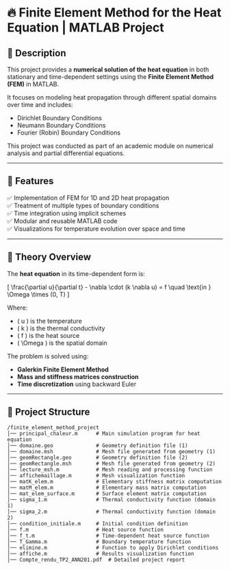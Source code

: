 # 🔥 Finite Element Method for the Heat Equation | MATLAB Project

## 📌 Description

This project provides a **numerical solution of the heat equation** in both stationary and time-dependent settings using the **Finite Element Method (FEM)** in MATLAB.

It focuses on modeling heat propagation through different spatial domains over time and includes:
- Dirichlet Boundary Conditions
- Neumann Boundary Conditions
- Fourier (Robin) Boundary Conditions

This project was conducted as part of an academic module on numerical analysis and partial differential equations.

---

## 🚀 Features

✅ Implementation of FEM for 1D and 2D heat propagation  
✅ Treatment of multiple types of boundary conditions  
✅ Time integration using implicit schemes  
✅ Modular and reusable MATLAB code  
✅ Visualizations for temperature evolution over space and time  

---

## 🧠 Theory Overview

The **heat equation** in its time-dependent form is:

\[
\frac{\partial u}{\partial t} - \nabla \cdot (k \nabla u) = f \quad \text{in } \Omega \times (0, T)
\]

Where:
- \( u \) is the temperature
- \( k \) is the thermal conductivity
- \( f \) is the heat source
- \( \Omega \) is the spatial domain

The problem is solved using:
- **Galerkin Finite Element Method**
- **Mass and stiffness matrices construction**
- **Time discretization** using backward Euler

---

## 📂 Project Structure

```
/finite_element_method_project
│── principal_chaleur.m      # Main simulation program for heat equation
│── domaine.geo              # Geometry definition file (1)
│── domaine.msh              # Mesh file generated from geometry (1)
│── geomRectangle.geo        # Geometry definition file (2)
│── geomRectangle.msh        # Mesh file generated from geometry (2)
│── lecture_msh.m            # Mesh reading and processing function
│── affichemaillage.m        # Mesh visualization function
│── matK_elem.m              # Elementary stiffness matrix computation
│── matM_elem.m              # Elementary mass matrix computation
│── mat_elem_surface.m       # Surface element matrix computation
│── sigma_1.m                # Thermal conductivity function (domain 1)
│── sigma_2.m                # Thermal conductivity function (domain 2)
│── condition_initiale.m     # Initial condition definition
│── f.m                      # Heat source function
│── f_t.m                    # Time-dependent heat source function
│── T_Gamma.m                # Boundary temperature function
│── elimine.m                # Function to apply Dirichlet conditions
│── affiche.m                # Results visualization function
│── Compte_rendu_TP2_ANN201.pdf  # Detailed project report
```
